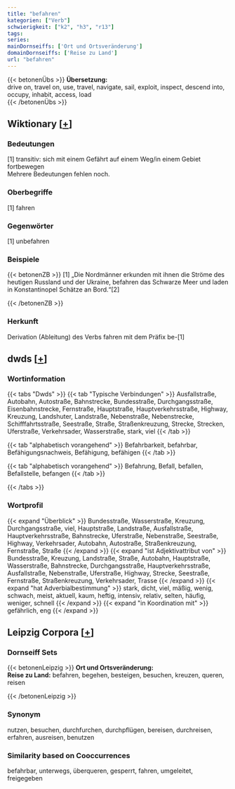 ```yaml
---
title: "befahren"
kategorien: ["Verb"]
schwierigkeit: ["k2", "h3", "r13"]
tags:
series:
mainDornseiffs: ['Ort und Ortsveränderung']
domainDornseiffs: ['Reise zu Land']
url: "befahren"
---
```


{{< betonenÜbs >}}
**Übersetzung:**  
drive on, travel on, use, travel, navigate, sail, exploit, inspect, descend  into, occupy, inhabit, access, load  
{{< /betonenÜbs >}}

## Wiktionary [[+](https://de.wiktionary.org/wiki/befahren)]

### Bedeutungen
[1] transitiv: sich mit einem Gefährt auf einem Weg/in einem Gebiet fortbewegen  
Mehrere Bedeutungen fehlen noch.  

### Oberbegriffe
[1] fahren  

### Gegenwörter
[1] unbefahren  

### Beispiele
{{< betonenZB >}}
[1] „Die Nordmänner erkunden mit ihnen die Ströme des heutigen Russland und der Ukraine, befahren das Schwarze Meer und laden in Konstantinopel Schätze an Bord.“[2]  

{{< /betonenZB >}}
### Herkunft
Derivation (Ableitung) des Verbs fahren mit dem Präfix be-[1]  



## dwds [[+](https://www.dwds.de/wb/befahren)]

### Wortinformation
{{< tabs "Dwds" >}}
{{< tab "Typische Verbindungen" >}}
Ausfallstraße, Autobahn, Autostraße, Bahnstrecke, Bundesstraße, Durchgangsstraße, Eisenbahnstrecke, Fernstraße, Hauptstraße, Hauptverkehrsstraße, Highway, Kreuzung, Landshuter, Landstraße, Nebenstraße, Nebenstrecke, Schifffahrtsstraße, Seestraße, Straße, Straßenkreuzung, Strecke, Strecken, Uferstraße, Verkehrsader, Wasserstraße, stark, viel
{{< /tab >}}

{{< tab "alphabetisch vorangehend" >}}
Befahrbarkeit, befahrbar, Befähigungsnachweis, Befähigung, befähigen
{{< /tab >}}

{{< tab "alphabetisch vorangehend" >}}
Befahrung, Befall, befallen, Befallstelle, befangen
{{< /tab >}}

{{< /tabs >}}

### Wortprofil
{{< expand "Überblick" >}} Bundesstraße, Wasserstraße, Kreuzung, Durchgangsstraße, viel, Hauptstraße, Landstraße, Ausfallstraße, Hauptverkehrsstraße, Bahnstrecke, Uferstraße, Nebenstraße, Seestraße, Highway, Verkehrsader, Autobahn, Autostraße, Straßenkreuzung, Fernstraße, Straße {{< /expand >}}
{{< expand "ist Adjektivattribut von" >}} Bundesstraße, Kreuzung, Landstraße, Straße, Autobahn, Hauptstraße, Wasserstraße, Bahnstrecke, Durchgangsstraße, Hauptverkehrsstraße, Ausfallstraße, Nebenstraße, Uferstraße, Highway, Strecke, Seestraße, Fernstraße, Straßenkreuzung, Verkehrsader, Trasse {{< /expand >}}
{{< expand "hat Adverbialbestimmung" >}} stark, dicht, viel, mäßig, wenig, schwach, meist, aktuell, kaum, heftig, intensiv, relativ, selten, häufig, weniger, schnell {{< /expand >}}
{{< expand "in Koordination mit" >}} gefährlich, eng {{< /expand >}}

## Leipzig Corpora [[+](https://corpora.uni-leipzig.de/en/res?word=befahren&corpusId=deu_newscrawl-public_2018)]

### Dornseiff Sets
{{< betonenLeipzig >}}
**Ort und Ortsveränderung:**  
**Reise zu Land:** befahren, begehen, besteigen, besuchen, kreuzen, queren, reisen  

{{< /betonenLeipzig >}}

### Synonym
nutzen, besuchen, durchfurchen, durchpflügen, bereisen, durchreisen, erfahren, ausreisen, benutzen


### Similarity based on Cooccurrences
befahrbar, unterwegs, überqueren, gesperrt, fahren, umgeleitet, freigegeben

